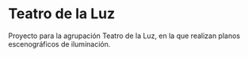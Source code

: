 # Teatro de la Luz
Proyecto para la agrupación Teatro de la Luz, en la que realizan planos escenográficos de iluminación.
